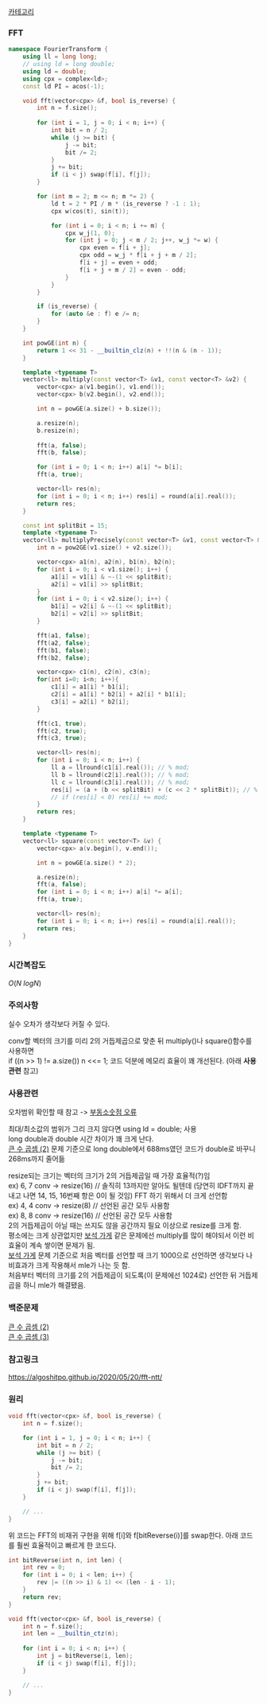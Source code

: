 [카테고리](/README.md)
### FFT
```cpp
namespace FourierTransform {
    using ll = long long;
    // using ld = long double;
    using ld = double;
    using cpx = complex<ld>;
    const ld PI = acos(-1); 

    void fft(vector<cpx> &f, bool is_reverse) {
        int n = f.size();
        
        for (int i = 1, j = 0; i < n; i++) {
            int bit = n / 2;
            while (j >= bit) {
                j -= bit;
                bit /= 2;
            }
            j += bit;
            if (i < j) swap(f[i], f[j]);
        }

        for (int m = 2; m <= n; m *= 2) {
            ld t = 2 * PI / m * (is_reverse ? -1 : 1);
            cpx w(cos(t), sin(t));

            for (int i = 0; i < n; i += m) {
                cpx w_j(1, 0);
                for (int j = 0; j < m / 2; j++, w_j *= w) {
                    cpx even = f[i + j];
                    cpx odd = w_j * f[i + j + m / 2];
                    f[i + j] = even + odd;
                    f[i + j + m / 2] = even - odd;
                }
            }
        }

        if (is_reverse) {
            for (auto &e : f) e /= n;
        }
    }

    int powGE(int n) {
        return 1 << 31 - __builtin_clz(n) + !!(n & (n - 1));
    }

    template <typename T>
    vector<ll> multiply(const vector<T> &v1, const vector<T> &v2) {
        vector<cpx> a(v1.begin(), v1.end());
        vector<cpx> b(v2.begin(), v2.end());

        int n = powGE(a.size() + b.size());

        a.resize(n);
        b.resize(n);
        
        fft(a, false);
        fft(b, false);

        for (int i = 0; i < n; i++) a[i] *= b[i];
        fft(a, true);

        vector<ll> res(n);
        for (int i = 0; i < n; i++) res[i] = round(a[i].real());
        return res;
    }

    const int splitBit = 15;
    template <typename T>
    vector<ll> multiplyPrecisely(const vector<T> &v1, const vector<T> &v2) {
        int n = pow2GE(v1.size() + v2.size());

        vector<cpx> a1(n), a2(n), b1(n), b2(n);
        for (int i = 0; i < v1.size(); i++) {
            a1[i] = v1[i] & ~-(1 << splitBit);
            a2[i] = v1[i] >> splitBit;
        }
        for (int i = 0; i < v2.size(); i++) {
            b1[i] = v2[i] & ~-(1 << splitBit);
            b2[i] = v2[i] >> splitBit;
        }

        fft(a1, false);
        fft(a2, false);
        fft(b1, false);
        fft(b2, false);

        vector<cpx> c1(n), c2(n), c3(n);
        for(int i=0; i<n; i++){
            c1[i] = a1[i] * b1[i];
            c2[i] = a1[i] * b2[i] + a2[i] * b1[i];
            c3[i] = a2[i] * b2[i];
        }

        fft(c1, true);
        fft(c2, true);
        fft(c3, true);

        vector<ll> res(n);
        for (int i = 0; i < n; i++) {
            ll a = llround(c1[i].real()); // % mod;
            ll b = llround(c2[i].real()); // % mod;
            ll c = llround(c3[i].real()); // % mod;
            res[i] = (a + (b << splitBit) + (c << 2 * splitBit)); // % mod;
            // if (res[i] < 0) res[i] += mod;
        }
        return res;
    }

    template <typename T>
    vector<ll> square(const vector<T> &v) {
        vector<cpx> a(v.begin(), v.end());

        int n = powGE(a.size() * 2);

        a.resize(n);
        fft(a, false);
        for (int i = 0; i < n; i++) a[i] *= a[i];
        fft(a, true);

        vector<ll> res(n);
        for (int i = 0; i < n; i++) res[i] = round(a[i].real());
        return res;
    }
}
```
### 시간복잡도 
$O(N~logN)$   

### 주의사항
실수 오차가 생각보다 커질 수 있다.   

conv할 벡터의 크기를 미리 2의 거듭제곱으로 맞춘 뒤 multiply()나 square()함수를 사용하면   
if ((n >> 1) != a.size()) n <<= 1; 코드 덕분에 메모리 효율이 꽤 개선된다. (아래 __사용관련__ 참고)

### 사용관련
오차범위 확인할 때 참고 -> [부동소숫점 오류](https://www.acmicpc.net/blog/view/37)

최대/최소값의 범위가 그리 크지 않다면 using ld = double; 사용   
long double과 double 시간 차이가 꽤 크게 난다.   
[큰 수 곱셈 (2)](https://www.acmicpc.net/problem/15576) 문제 기준으로 long double에서 688ms였던 코드가 double로 바꾸니 268ms까지 줄어듦

resize되는 크기는 벡터의 크기가 2의 거듭제곱일 때 가장 효율적(?)임    
ex) 6, 7 conv -> resize(16) // 솔직히 13까지만 알아도 될텐데 (당연히 IDFT까지 끝내고 나면 14, 15, 16번째 항은 0이 될 것임) FFT 하기 위해서 더 크게 선언함   
ex) 4, 4 conv -> resize(8) // 선언된 공간 모두 사용함   
ex) 8, 8 conv -> resize(16) // 선언된 공간 모두 사용함      
2의 거듭제곱이 아닐 때는 쓰지도 않을 공간까지 필요 이상으로 resize를 크게 함.   
평소에는 크게 상관없지만 [보석 가게](https://www.acmicpc.net/problem/13575) 같은 문제에선 multiply를 많이 해야되서 이런 비효율이 계속 쌓이면 문제가 됨.   
[보석 가게](https://www.acmicpc.net/problem/13575) 문제 기준으로 처음 벡터를 선언할 때 크기 1000으로 선언하면 생각보다 나비효과가 크게 작용해서 mle가 나는 듯 함.   
처음부터 벡터의 크기를 2의 거듭제곱이 되도록(이 문제에선 1024로) 선언한 뒤 거듭제곱을 하니 mle가 해결됐음.   

### 백준문제
[큰 수 곱셈 (2)](https://www.acmicpc.net/problem/15576)   
[큰 수 곱셈 (3)](https://www.acmicpc.net/problem/22289)

### 참고링크
https://algoshitpo.github.io/2020/05/20/fft-ntt/   

### 원리
```cpp
void fft(vector<cpx> &f, bool is_reverse) {
    int n = f.size();

    for (int i = 1, j = 0; i < n; i++) {
        int bit = n / 2;
        while (j >= bit) {
            j -= bit;
            bit /= 2;
        }
        j += bit;
        if (i < j) swap(f[i], f[j]);
    }

    // ...
}
```
위 코드는 FFT의 비재귀 구현을 위해 f[i]와 f[bitReverse(i)]를 swap한다.
아래 코드를 훨씬 효율적이고 빠르게 한 코드다.
```cpp
int bitReverse(int n, int len) {
    int rev = 0;
    for (int i = 0; i < len; i++) {
        rev |= ((n >> i) & 1) << (len - i - 1);
    }
    return rev;
}

void fft(vector<cpx> &f, bool is_reverse) {
    int n = f.size();
    int len = __builtin_ctz(n);
    
    for (int i = 0; i < n; i++) {
        int j = bitReverse(i, len);
        if (i < j) swap(f[i], f[j]);
    }

    // ...
}
```